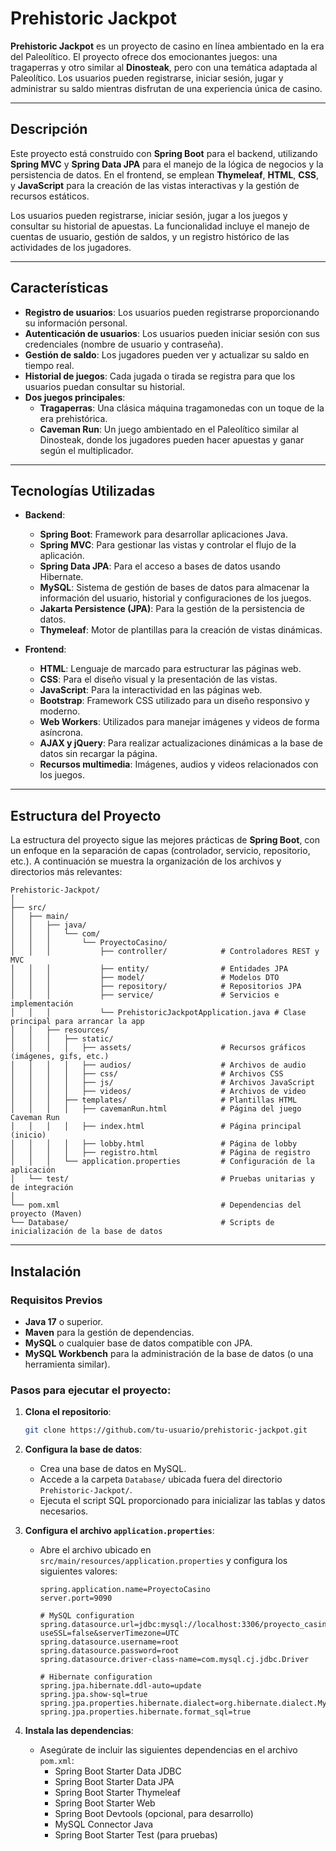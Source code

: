 # Prehistoric Jackpot

**Prehistoric Jackpot** es un proyecto de casino en línea ambientado en la era del Paleolítico. El proyecto ofrece dos emocionantes juegos: una tragaperras y otro similar al **Dinosteak**, pero con una temática adaptada al Paleolítico. Los usuarios pueden registrarse, iniciar sesión, jugar y administrar su saldo mientras disfrutan de una experiencia única de casino.

---

## Descripción

Este proyecto está construido con **Spring Boot** para el backend, utilizando **Spring MVC** y **Spring Data JPA** para el manejo de la lógica de negocios y la persistencia de datos. En el frontend, se emplean **Thymeleaf**, **HTML**, **CSS**, y **JavaScript** para la creación de las vistas interactivas y la gestión de recursos estáticos.

Los usuarios pueden registrarse, iniciar sesión, jugar a los juegos y consultar su historial de apuestas. La funcionalidad incluye el manejo de cuentas de usuario, gestión de saldos, y un registro histórico de las actividades de los jugadores.

---

## Características

- **Registro de usuarios**: Los usuarios pueden registrarse proporcionando su información personal.
- **Autenticación de usuarios**: Los usuarios pueden iniciar sesión con sus credenciales (nombre de usuario y contraseña).
- **Gestión de saldo**: Los jugadores pueden ver y actualizar su saldo en tiempo real.
- **Historial de juegos**: Cada jugada o tirada se registra para que los usuarios puedan consultar su historial.
- **Dos juegos principales**:
  - **Tragaperras**: Una clásica máquina tragamonedas con un toque de la era prehistórica.
  - **Caveman Run**: Un juego ambientado en el Paleolítico similar al Dinosteak, donde los jugadores pueden hacer apuestas y ganar según el multiplicador.

---

## Tecnologías Utilizadas

- **Backend**:
  - **Spring Boot**: Framework para desarrollar aplicaciones Java.
  - **Spring MVC**: Para gestionar las vistas y controlar el flujo de la aplicación.
  - **Spring Data JPA**: Para el acceso a bases de datos usando Hibernate.
  - **MySQL**: Sistema de gestión de bases de datos para almacenar la información del usuario, historial y configuraciones de los juegos.
  - **Jakarta Persistence (JPA)**: Para la gestión de la persistencia de datos.
  - **Thymeleaf**: Motor de plantillas para la creación de vistas dinámicas.

- **Frontend**:
  - **HTML**: Lenguaje de marcado para estructurar las páginas web.
  - **CSS**: Para el diseño visual y la presentación de las vistas.
  - **JavaScript**: Para la interactividad en las páginas web.
  - **Bootstrap**: Framework CSS utilizado para un diseño responsivo y moderno.
  - **Web Workers**: Utilizados para manejar imágenes y videos de forma asíncrona.
  - **AJAX y jQuery**: Para realizar actualizaciones dinámicas a la base de datos sin recargar la página.
  - **Recursos multimedia**: Imágenes, audios y videos relacionados con los juegos.

---

## Estructura del Proyecto

La estructura del proyecto sigue las mejores prácticas de **Spring Boot**, con un enfoque en la separación de capas (controlador, servicio, repositorio, etc.). A continuación se muestra la organización de los archivos y directorios más relevantes:

```
Prehistoric-Jackpot/
│
├── src/
│   ├── main/
│   │   ├── java/
│   │   │   └── com/
│   │   │       └── ProyectoCasino/
│   │   │           ├── controller/            # Controladores REST y MVC
│   │   │           ├── entity/                # Entidades JPA
│   │   │           ├── model/                 # Modelos DTO
│   │   │           ├── repository/            # Repositorios JPA
│   │   │           ├── service/               # Servicios e implementación
│   │   │           └── PrehistoricJackpotApplication.java # Clase principal para arrancar la app
│   │   ├── resources/
│   │   │   ├── static/
│   │   │   │   ├── assets/                    # Recursos gráficos (imágenes, gifs, etc.)
│   │   │   │   ├── audios/                    # Archivos de audio
│   │   │   │   ├── css/                       # Archivos CSS
│   │   │   │   ├── js/                        # Archivos JavaScript
│   │   │   │   ├── videos/                    # Archivos de video
│   │   │   ├── templates/                     # Plantillas HTML
│   │   │   │   ├── cavemanRun.html            # Página del juego Caveman Run
│   │   │   │   ├── index.html                 # Página principal (inicio)
│   │   │   │   ├── lobby.html                 # Página de lobby
│   │   │   │   ├── registro.html              # Página de registro
│   │   │   └── application.properties         # Configuración de la aplicación
│   └── test/                                  # Pruebas unitarias y de integración
│
└── pom.xml                                    # Dependencias del proyecto (Maven)
└── Database/                                  # Scripts de inicialización de la base de datos
```

---

## Instalación

### Requisitos Previos

- **Java 17** o superior.
- **Maven** para la gestión de dependencias.
- **MySQL** o cualquier base de datos compatible con JPA.
- **MySQL Workbench** para la administración de la base de datos (o una herramienta similar).

### Pasos para ejecutar el proyecto:

1. **Clona el repositorio**:
   ```bash
   git clone https://github.com/tu-usuario/prehistoric-jackpot.git
   ```

2. **Configura la base de datos**:
   - Crea una base de datos en MySQL.
   - Accede a la carpeta `Database/` ubicada fuera del directorio `Prehistoric-Jackpot/`.
   - Ejecuta el script SQL proporcionado para inicializar las tablas y datos necesarios.

3. **Configura el archivo `application.properties`**:
   - Abre el archivo ubicado en `src/main/resources/application.properties` y configura los siguientes valores:
     ```properties
     spring.application.name=ProyectoCasino
     server.port=9090

     # MySQL configuration
     spring.datasource.url=jdbc:mysql://localhost:3306/proyecto_casino?useSSL=false&serverTimezone=UTC
     spring.datasource.username=root
     spring.datasource.password=root
     spring.datasource.driver-class-name=com.mysql.cj.jdbc.Driver

     # Hibernate configuration
     spring.jpa.hibernate.ddl-auto=update
     spring.jpa.show-sql=true
     spring.jpa.properties.hibernate.dialect=org.hibernate.dialect.MySQL8Dialect
     spring.jpa.properties.hibernate.format_sql=true
     ```

4. **Instala las dependencias**:
   - Asegúrate de incluir las siguientes dependencias en el archivo `pom.xml`:
     - Spring Boot Starter Data JDBC
     - Spring Boot Starter Data JPA
     - Spring Boot Starter Thymeleaf
     - Spring Boot Starter Web
     - Spring Boot Devtools (opcional, para desarrollo)
     - MySQL Connector Java
     - Spring Boot Starter Test (para pruebas)
